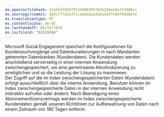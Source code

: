 ```yaml
---
ms.openlocfilehash: 13a55df026f9114506492f62b236ee8e3f1889cc
ms.sourcegitcommit: 483c777a1537ccab6a2a2da6a5d1fe4470dd0e7e
ms.translationtype: MT
ms.contentlocale: de-DE
ms.lasthandoff: 06/19/2019
ms.locfileid: "63319264"
---
```

Microsoft Social Engagement speichert die Konfigurationen für Kundensuchvorgänge und Datenkuratierungen in nach Mandanten getrennten Datenbanken (Kundendaten). Die Kundendaten werden anschließend serverseitig in einer internen Anwendung zwischengespeichert, um eine gemeinsame Abrufindizierung zu ermöglichen und so die Leistung der Lösung zu maximieren.   
 Der Zugriff auf die im Index zwischengespeicherten Daten (Kundendaten) erfolgt ausschließlich über die interne Anwendung. Benutzer können im Index zwischengespeicherte Daten in der internen Anwendung nicht interaktiv aufrufen oder ändern. Nach Beendigung eines Abonnementlizenzvertrags werden im Index zwischengespeicherte Kundendaten gemäß unseren Richtlinien zur Aufbewahrung von Daten nach einem Zeitraum von 180 Tagen entfernt.